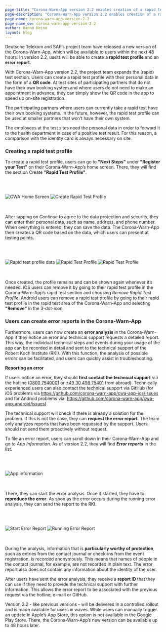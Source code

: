 ```yaml
---
page-title: "Corona-Warn-App version 2.2 enables creation of a rapid test profile and error reports"
page-description: "Corona-Warn-App version 2.2 enables creation of a rapid test profile and error reports"
page-name: corona-warn-app-version-2-2
page-name_de: corona-warn-app-version-2-2
author: Hanna Heine
layout: blog
---
```


Deutsche Telekom and SAP’s project team have released a new version of the Corona-Warn-App, which will be available to users within the next 48 hours. In version 2.2, users will be able to create a **rapid test profile** and an **error report**.

<!-- overview -->

With Corona-Warn-App version 2.2, the project team expands the (rapid) test section. Users can create a rapid test profile with their personal data in the form of a **QR code**. At test sites of participating partners that do not have their own booking system and where users do not need to make an appointment in advance, they can simply show the QR code in the app to speed up on-site registration. 

The participating partners where users can currently take a rapid test have their own booking systems. In the future, however, the rapid test profile can be used at smaller partners that won’t have their own system.

The employees at the test sites need the personal data in order to forward it to the health department in case of a positive test result. For this reason, a comparison with the identity card is always necessary on site.

### Creating a rapid test profile

To create a rapid test profile, users can go to **"Next Steps"** under **"Register your Test"** on their Corona-Warn-App’s home screen. There, they will find the section Create **"Rapid Test Profile"**. 

<br></br>
<div class="text-center"> <img src="./register-test.PNG" title="CWA Home Screen" alt="CWA Home Screen" style="align: center">  <img src="./create-rapid-test-profile.PNG" title="Create Rapid Test Profile" alt="Create Rapid Test Profile" style="align: center"></div>
<br></br>

After tapping on *Continue* to agree to the data protection and security, they can enter their personal data, such as name, address, and phone number. When everything is entered, they can save the data. The Corona-Warn-App then creates a QR code based on the data, which users can present at testing points. 

<br></br>
<div class="text-center"> <img src="./rapid-test-data.jpg" title="Rapid test profile data" alt="Rapid test profile data" style="align: center">  <img src="./rapid-test-profile.jpg" title="Rapid Test Profile" alt="Rapid Test Profile" style="align: center">  <img src="./rapid-test-profile.PNG" title="Rapid Test Profile" alt="Rapid Test Profile" style="align: center"></div>
<br></br>

Once created, the profile remains and can be shown again whenever it’s needed. iOS users can remove it by going to their rapid test profile in the Corona-Warn-App’s rapid test section and choosing *Remove Rapid Test Profile*. Android users can remove a rapid test profile by going to their rapid test profile in the rapid test area of the Corona-Warn-App and selecting **"Remove"** in the 3-dot-icon.

### Users can create error reports in the Corona-Warn-App

Furthermore, users can now create an **error analysis** in the Corona-Warn-App if they notice an error and technical support requests a detailed report. This way, the individual technical steps and events during your usage of the app can be recorded in detail and sent to the technical support of the Robert Koch Institute (RKI). With this function, the analysis of possible errors can be facilitated, and users can quickly assist in troubleshooting. 

**Reporting an error**

If users notice an error, they should **first contact the technical support** via the hotline ([0800 7540001](tel:08007540001) or [+49 30 498 75401](tel:+493049875401) from abroad). Technically experienced users can also contact the technical support via GitHub (for iOS problems via https://github.com/corona-warn-app/cwa-app-ios/issues and for Android problems via: https://github.com/corona-warn-app/cwa-app-android/issues). 

The technical support will check if there is already a solution for the problem. If this is not the case, they can **request the error report**. The team only analyzes reports that have been requested by the support. Users should not send them proactively without request. 

To file an error report, users can scroll down in their Corona-Warn-App and go to *App Information*. As of version 2.2, they will find ***Error reports*** in the list. 

<br></br>
<div class="text-center"> <img src="./app-info-error-report.jpg" title="App information" alt="App information" style="align: center"></div>
<br></br>

There, they can start the error analysis. Once it started, they have to **reproduce the error**. As soon as the error occurs during the running error analysis, they can send the report to the RKI.

<br></br>
<div class="text-center"> <img src="./error-report-start.png" title="Start Error Report" alt="Start Error Report" style="align: center">  <img src="./error-report-running.png" title="Running Error Report" alt="Running Error Report" style="align: center"></div>
<br></br>

During the analysis, information that is **particularly worthy of protection**, such as entries from the contact journal or check-ins from the event registration, is recorded anonymously. This means that names of people in the contact journal, for example, are not recorded in plain text. The error report also does not contain any information about the identity of the user. 

After users have sent the error analysis, they receive a **report ID** that they can use if they need to provide the technical support with further information. This allows the error report to be associated with the previous request via the hotline, e-mail or GitHub.  

Version 2.2 - like previous versions - will be delivered in a controlled rollout and is made available for users in waves. While users can manually trigger an update in Apple’s App Store, this option is not available in the Google Play Store. There, the Corona-Warn-App’s new version can be available up to 48 hours later.
